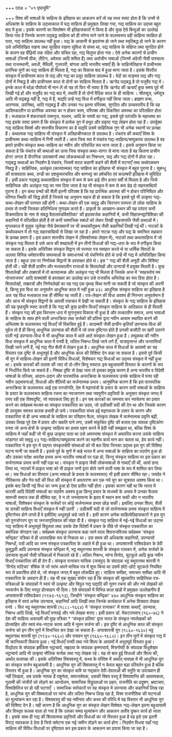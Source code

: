 +++
title = "०१ पृष्ठभूमि"

+++
विश्व की भाषाओं के साहित्य के इतिहास का आकलन करें तो यह तथ्य स्पष्ट होता है कि उनमें से अधिकांश के साहित्य के उद्भवकाल में पद्य साहित्य ही प्रमुखतः लिखा गया, गद्य साहित्य का उद्भव बहुत बाद में हुआ। इसके कारणों का विश्लेषण भी इतिहासकारों ने किया है और कुछ ऐसे बिन्दुओं का उल्लेख किया गया है जिनके कारण पद्यबद्ध साहित्य को ही वरेण्य माने जाने के फलस्वरूप वही साहित्य संरक्षित हो पाया, गद्य साहित्य उपलब्ध नहीं हुआ। पद्य के आसानी से हृदयंगम हो जाने तथा स्मृतिबद्ध हो जाने के कारण उसे अभिलिखित रखना तथा सुरक्षित रखना सुविधा से संभव था, पद्य साहित्य के संक्षिप्त तथा सुगठित होने के कारण वह पीढ़ियों तक रक्षित और संचित रहा, गद्य विलुप्त होता गया। ऐसे अनेक कारणों से प्राचीन भाषाओं (जिनमें ग्रीक, लैटिन, अवेस्ता आदि शमिल हैं) तथा अर्वाचीन भाषाओं (जिनमें अंग्रेजी जैसी पाश्चात्य तथा राजस्थानी, अवधी, मैथिली, गुजराती, बांगला आदि भारतीय भाषाएँ हैं) के साहित्येतिहास में प्राचीनतम प्रारंभिक युगों का पद्य साहित्य ही मिलता है, गद्य का विकास बाद में हुआ माना जाता है। इसके विपरीत संस्कृत में प्राचीनतम काल से पद्य और गद्य का प्रचुर साहित्य उपलब्ध है। वेदों का वाङ्मय पद्य और गद्य दोनों में निबद्ध है और प्राचीनतम काल से दोनों का साहित्य मिलता है। ऋग्वेद पद्यबद्ध है तो यजुर्वेद गद्य में। इनके काल में थोड़ा पौर्वापर्य भी मान लें तो यह तो फिर भी स्पष्ट है कि ऋग्वेद की ऋचाएँ कुछ समय पूर्व भी लिखी गई हों और यजुर्वेद का गद्य बाद में, तथापि हैं तो दोनों वैदिक काल के ही साहित्य । श्रौतसूत्र, धर्मसूत्र आदि भी पद्यबद्ध नहीं हैं, गद्य में हैं, यद्यपि उन्हें गद्य विधा में वर्गीकृत नहीं किया जाता।
ब्राह्मण ग्रन्थ, आरण्यक, उपनिषद्, आदि गद्यबद्ध हैं और उनका गध इतना परिपक्व, सुगठित और उच्चस्तरीय है कि वह आदिमकालीन या प्रारंभिक अवस्था का न होकर चरम, परिपक्व और विकसित अवस्था का परिलक्षित होता है। मध्यकाल में शंकराचार्य रामानुज, वल्लभ, आदि के भाष्यों का गद्य, इससे पूर्व पतंजलि के महाभाष्य का गद्य इसके स्पष्ट प्रमाण हैं कि संस्कृत में प्रत्येक युग में प्रभूत और प्रकृष्ट गद्य लेखन होता रहा हैं। उपर्युक्त गद्य साहित्य विमर्श और शास्त्रीय विचारणा का है यद्यपि उसमें साहित्यिक गुण भी अनेक स्थानों पर प्रत्यक्ष हैं।
कथात्मक गद्य साहित्य भी संस्कृत में अतिप्राचीनकाल से उपलब्ध है। पंचतंत्र की कथाएँ विश्व के प्राचीनतम कथा-साहित्य में गिनी जाती हैं। आज जिस रूप में पंचतंत्र
गद्य-साहित्य/चम्पूकाव्य उपलब्ध है वह हमारे प्राचीन संस्कृत कथा-साहित्य का नवीन और परिवर्धित रूप माना जाता है। इससे अनुमान किया जा सकता है कि पंचतंत्र की कथाओं का उत्स जिस संस्कृत कथा-सागर से माना जाता है वह कितना प्राचीन होगा! लगता है पौराणिक उपाख्यानों तथा लोककथाओं का निबन्धन, पद्य और गद्य दोनों में होता रहा। गद्यबद्ध कथाओं का निदर्शन है पंचतंत्र, जिसमें सरल कहानी कहने की शैली में घटनाएँ तथा कथोपकथन निबद्ध हैं। साहित्यिक, अलंकृत (काव्यात्मक) गद्य साहित्य का इतिहास भी संस्कृत में बहुत पुराना है। सुबन्धु की वासवदत्ता कथा, दण्डी का दशकुमारचरित और बाणभट्ट का हर्षचरित एवं कादम्बरी इतिहास में सुविदित हैं।
इसी प्रकार गद्यबद्ध कथासाहित्य संस्कृत में कम से कम ढाई तीन हजार वर्षों से मिलता है और जिसे साहित्यिक और अलंकृत गद्य का नाम दिया जाता है वह भी संस्कृत में कम से कम डेढ दो सहस्त्राब्दियों पुराना है। इन कथा ग्रन्थों की शैली इतनी परिपक्व है कि वह प्रारंभिक अवस्था की न होकर परिनिष्ठित और परिणत स्थिति की सिद्ध होती हैं जिससे यह अनुमान सहज ही हो सकता है कि इससे पूर्व भी उत्कृष्ट गद्य-कथा-लेखन की परम्परा रही होगी। कथा-लेखन की एक समृद्ध और चिरन्तन परम्परा तो लोक साहित्य के प्रभाव से पनपी जिसका प्रतिनिधित्व गुणाढ्य करते हैं। प्राकृतों के आख्यान-कथन की यह परंपरा कभी विक्रमादित्य के नाम से संबद्ध वैतालपंचविंशतिका' की हृदयवर्जक कहानियों में, कभी सिंहासनद्वात्रिंशिका की कहानियों में परिलक्षित होती है तो कभी सामाजिक सबंधों को लेकर लिखी शुकसप्तति जैसी कथाओं में। मुगलकाल में यूसुफ जुलेखा जैसे प्रेमाख्यानों पर भी कथाकौतुकम् जैसी कहानियाँ लिखी गई थीं।
नाटकों के कथोपकथन में तो गद्य सहस्त्राब्दियों से लिखा जा रहा है। हमारे नाटक गद्य और पद्य के समन्वित सहकार के प्रत्यक्ष प्रमाण हैं। इस प्रकार शास्त्रीय लेखन में (विमर्शात्मक लेखन में), नाटकों तथा कथासाहित्य में जो संस्कृत गद्य मिलता है उसे आज की शब्दावली में इन तीनों विधाओं की गद्य-धारा के रूप में वर्गीकृत किया जा सकता है। इसके अतिरिक्त संस्कृत विद्वान् जो परस्पर पत्र व्यवहार करते थे या धार्मिक विवादों के अलावा विभिन्न धर्मशास्त्रीय समस्याओं के समाधानार्थ जो पंचनिर्णय होते थे उन्हें भी गद्य में अभिलिखित किया जाता है। बहुधा उस पर निर्णायक विद्वानों के हस्ताक्षर होते थे। इस " गद्य की शैली अनूठी और विशिष्ट होती थी। यही शैली प्राचीन और मध्यकालीन राजाओं के शिलालेखों और दानपत्रों में प्रयुक्त मिलती है। कुछ शिलालेखों और ताम्रपत्रों में तो काव्यात्मक और अलंकृत गद्य भी मिलता है जिसके अन्त में 'स्वहस्तोयं मम भोजराजस्य' आदि वाक्यांशों से हस्ताक्षर का उल्लेख कर उसे राजकीय अभिलेख का रूप दिया होता है। शिलालेखों, ताम्रपत्रों और निर्णयलेखों का यह गद्य एक पृथक् विथा मानी जा सकती है जो संस्कृत की अपनी है, किन्तु इस विधा का अनुवर्तन आधुनिक काल में नहीं हुआ
४३८
आधुनिक संस्कृत साहित्य का इतिहास है अतः यह विधा मध्यकाल तक ही सीमित रह जाती है। पत्र-लेखन की विधा अवश्य ही निरन्तर अनुवर्तमान है और आज भी संस्कृत विद्वानों के आपसी पत्राचार में देखी जा
सकती है।
संस्कृत के गद्य साहित्य के इतिहास की यह पृष्ठभूमि स्पष्ट करती है कि गद्य की कुछ प्राचीन विधाएँ संस्कृत साहित्य के आदिकाल से ही मिलती हैं। संस्कृत गद्य की इस चिरन्तन धारा में युगानुरूप विकास भी हुआ है और तत्कालीन समाज, अन्य भाषाओं के साहित्य के साथ होने वाली अन्तःक्रिया तथा सर्जकों की प्रतिभा द्वारा नवीन आयाम स्थापित करने की अभिलाषा के फलस्वरूप नई विधाएँ भी विकसित हुई हैं। कादम्बरी जैसी प्राचीन कृतियाँ उपन्यास-विधा की पूर्वज तो हैं ही किन्तु आधुनिक उपन्यास की शैली में जो तत्त्व दृष्टिगत होते हैं उनकी कसौटी पर खरी उतरने वाली नई उपन्यास-विधा में भी आधुनिक काल में आते आते संस्कृत-लेखन हुआ है। लघुकथा की नवीन विधा संस्कृत में आधुनिक काल में पनपी है, ललित निबन्ध लिखे जाने लगे हैं, यात्रावृत्तान्त और फन्तासियाँ लिखी जाने लगी हैं, नई गद्य गीत शैली में लेखन हुआ है।
आधुनिक काल में विधाओं के आयामों का यह विस्तार एक दृष्टि से अभूतपूर्व है और आधुनिक काल की विशिष्ट देन कहा जा सकता है। इससे पूर्व किसी भी युग में साहित्य-लेखन की इतनी विविध विधाओं, विशेषकर गद्य विधाओं का उद्भव संस्कृत में नहीं हुआ था। इसके कारकों की तलाश की जाए तो दो-तीन बिन्दु स्पष्टतः इस बहुआयामी विस्तार के कारणों के रूप में निर्धारित किये जा सकते हैं। निष्पक्ष दृष्टि से देखा जाय तो इसका प्रमुख कारण है अन्य भारतीय व विदेशी भाषाओं के परिचय, आदान-प्रदान और पारस्परिक अन्तःक्रिया के फलस्वरूप उनके साहित्य में पनप रही नवीन उद्भावनाओं, विधाओं और शैलियों का सर्जनात्मक प्रभाव। आनुषंगिक कारण है कि इस पारस्परिक
अन्तःक्रिया के फलस्वरूप आई एक पनर्जागति, देश में मद्रणयंत्रों के प्रसार के कारण सभी भाषाओं के साहित्य के प्रसार के फलस्वरूप साहित्य रचना का नवजागरण तथा नवयुगीन प्रवृत्तियों के अनुसार संस्कृत जगत् में पनप रही एक विश्वदृष्टि, जो व्यापकता लिए हुए है। इन सब कारकों का समन्वय कर नवचेतना का प्रसार करने का सर्वप्रथम माध्यम था संस्कृत पत्रकारिता का उदय, जो उन्नीसवीं सदी की देन था और जिसके कारण ही उपयुक्त समस्त कारक प्रभावी हो पाये। पत्रकारिता संभव हई मद्रणकला के प्रसार के कारण और पत्रकारिता से ही अन्य भाषाओं के साहित्य का परिज्ञान फैला, संस्कृत लेखक में सर्जनात्मक प्रवृत्ति बढ़ी, उसका लिखा पूरे देश में प्रसार और ख्याति पाने लगा, उसमें संकुचित दृष्टि की बजाय एक व्यापक दृष्टिकोण पनपा जो अन्य क्षेत्रों के उत्कृष्ट साहित्य का प्रभाव ग्रहण करने में हेठी नहीं समझता था, बल्कि विश्व के साहित्य में जहाँ कहीं जो भी कुछ उत्कृष्ट पाता था उसे अमरभाषा संस्कृत में अवतरित करना उसके साहित्य भांडागार को समृद्ध
४३
गद्य-साहित्य/चम्पूकाव्य करने का महनीय कार्य मान कर चलता था, हेय कार्य नहीं। पत्रकारिता ने इस युग में उद्गत संस्कृतसेवी संस्थाओं को भी बल दिया जिनका उद्भव इस युग की विशिष्ट घटना मानी जा सकती है।
इससे पूर्व के युगों में चाहे भारत में अन्य भाषाओं के साहित्य का पदार्पण हुआ हो और उसका परोक्ष अपरोक्ष प्रभाव अन्य भारतीय भाषाओं पर पड़ा हो, किन्तु संस्कृत साहित्य पर इस प्रकार का सर्जनात्मक प्रभाव कभी नहीं पड़ा था। संस्कृत ने प्राकृत जैसी लोकभाषाओं से गाथाएँ ली थीं, आर्या छन्द लिया था, नाटकों में प्राकृत भाषा को भी प्राकृत जनों द्वारा बोले जाने वाली भाषा के रूप में शामिल कर लिया था। सब विधाओं का विस्तार (अन्य भाषाओं के प्रभाव के फलस्वरूप) भी इसी प्रकार सीमित रहा। जयदेव ने गीतिकाव्य
और गेय पदों की विधा की संस्कृत में अवतारणा कर एक नये युग का सूत्रपात अवश्य किया था। इसके बाद किसी नई विधा का जन्म हुआ हो ऐसा प्रतीत नहीं होता। इसका कारण यही था कि भारत में फारसी आदि विदेशी भाषाओं का पदार्पण अवश्य हुआ किन्तु प्रसार के माध्यमों के अभाव में उनका फैलाव सामन्ती समाज तक ही सीमित रहा, वे न तो जनसामान्य के हृदय में स्थान बना सकी और न भारतीय भाषाओं, विशेषकर संस्कृत के सर्जकों पर कोई सर्जनात्मक प्रभाव छोड़ सकीं। इसलिए उनका शिल्प, शैली या उनकी साहित्य विधाएँ संस्कृत में नहीं उतरीं । उन्नीसवीं सदी से जो सर्जनात्मक प्रभाव संस्कृत साहित्य में दृष्टिगोचर होने लगते हैं वे इसीलिए अभूतपूर्व कहे जाते हैं। इसी कारण अनेक साहित्येतिहासकारों ने इस युग को पुनर्जागरण युग या जनजागृतिकाल की संज्ञा दी है।
संस्कृत गद्य साहित्य में नई-नई विधाओं का उद्गम गद्य साहित्य में अभूतपूर्व विपुलता तथा उसके देश विदेशों में प्रचार के पीछे तो संस्कृत पत्रकारिता का सर्वाधिक योगदान रहा। सर्वप्रथम संस्कृत उपन्यास कहा जाने वाला शिवराजविजय सर्वप्रथम 'संस्कृत चन्द्रिका' पत्रिका में ही धारावाहिक रूप से निकला था। उस समय की अधिकांश कहानियों, उपन्यासों निबन्धों, पत्रों आदि का जन्म संस्कृत पत्रकारिता के अहाते में ही हुआ था। अप्पाशास्त्री राशिवडेकर के देवी कुमुद्धती आदि उपन्यास संस्कृत चन्द्रिका में, भट्ट मथुरानाथ शास्त्री के संस्कृत रलाकर में, अनेक सर्जकों के उपन्यास सुधर्मा जैसी पत्रिकाओं में निकलते रहे हैं। ललित निबन्ध, व्यंग्य विनोद, चुटकुले आदि कुछ नवीन विधाएँ पत्रकारिता की ही देन हैं। संस्कृत रत्नाकर मासिक (जयपुर) के संपादक भट्ट मथुरानाथ शास्त्री ने 'विनोद वाटिका' शीर्षक से जो स्तंभ अपने मासिक पत्र में शुरू किया था उसमें छोटे-छोटे चुटकले नियमित रूप से प्रकाशित होते थे, जो संस्कृत जगत् में बहुत लोकप्रिय हुए। साहित्य समीक्षा, समाचार समीक्षा आदि भी पत्रकारिता के अवदान ही हैं। यह भी एक सुखद संयोग रहा है कि संस्कृत की सुप्रचारित साहित्यिक पत्र-पत्रिकाओं के संपादकों ने स्वयं भी उत्कृष्ट और विपुल गद्य पद्यादि की नूतन रचना की और नये लेखकों को नवसर्जन के लिए भरपूर प्रोत्साहन भी दिया। ऐसे संपादकों में विभिन्न काल खंडों में प्रमुखतः उल्लेखनीय हैं अप्पाशास्त्री राशिवडेकर (१९७३-१६१३), जिन्होंने 'संस्कृत चन्द्रिका'
४४०
आधुनिक संस्कृत साहित्य का इतिहास में स्वयं अनेक उपन्यास, कहानियाँ आदि लिखीं तथा जिनके कार्यकाल में अनेक विख्यात लेखक पनपे । फिर भट्ट मथुरानाथ शास्त्री (१८८८-१६६४) ने 'संस्कृत रत्नाकर' में शतशः कथाएँ, उपन्यास, निबन्ध आदि लिखे, नई विधाएँ पनपाई और नये लेखक बनाए। इसी प्रकार डॉ. वेंकटराघवन् (१६०-७६) ने देश की साहित्य अकादमी की मुख पत्रिका * 'संस्कृत प्रतिमा' द्वारा भारत के संस्कृत नवलेखकों को प्रोत्साहित और स्वयं मंच-नाटक
काव्य आदि में नूतन सर्जना की। इस दृष्टि से आधुनिक काल की संस्कृत सर्जना को इन तीन युगों में विभाजित कर देखा जा सकता है- अप्पाशास्त्री युग (१८६०-१६३०) भट्ट मथुरानाथ शास्त्री युग (१९३०-१६६०) और राघवन युग (१६६०-१६८०)। इन तीन युगों में संस्कृत गद्य में भी क्रान्तिकारी विकास हुआ। नई विधाएँ पनपी तथा नये शिल्प के आयामों में अभूतपूर्व विस्तार हुआ। विद्योदय के संपादक हृषीकेश भट्टाचार्य, सहृदया के संपादक कृष्णाचार्य, मित्रगोष्ठी के संपादक विधुशेखर भट्टाचार्य आदि भी उत्कृष्ट मौलिक सर्जक तथा गद्य लेखक रहे। यह तो बात हुई विधाओं और शिल्प की, अर्थात् कलापक्ष की। इसके अतिरिक्त विषयवस्तु में, कथ्य के परिवेश में अर्थात् भावपक्ष में भी आधुनिक युग का संस्कृत सर्जन बहुआयामी है। आधुनिक युग की विषयवस्तु में न केवल बहुत बड़ा परिवर्तन हुआ है बल्कि विस्तार भी हुआ है। आधुनिक युग का संस्कृत कवि या गद्यकार देवी-देवताओं की स्तुति या उपाख्यान ही नहीं लिखता, अब उसके नायक हैं राष्ट्रनेता, समाजसेवक, उसकी विषय वस्तु है विश्वशान्ति की आवश्यकता, गुलामी की जंजीरों को तोड़ने का आन्दोलन, सामाजिक विद्रूपताओं पर प्रहार, राजनीति का प्रदूषण, भ्रष्टाचार, विश्वक्षितिज पर हो रही घटनाएँ । सामाजिक सरोकारों पर वह संस्कृत में उपन्यास और कहानियाँ लिख रहा है, आधुनिक युग की विषमताओं पर व्यंग्य और ललित निबन्ध लिख रहा है, विश्व राजनीतिक की घटनाओं का मूल्यांकन कर रहा है। विषयवस्तु की यह नवीनता और कथ्य की परिधि में यह विस्तार भी आधुनिक युग की विशिष्ट देन है।
यही कारण है कि आधुनिक युग का संस्कृत लेखन विशेषतः गद्य-लेखन इतना बहुआयामी और विस्तृत फलक वाला हो गया है कि उसका समग्र मूल्यांकन और आकलन अतीव दुष्कर कार्य हो जाता है। इसके साथ ही गद्य की शिल्पात्मक प्रवृत्तियों और विधाओं का जो विस्तार हुआ है वह इसे एक इतनी विराट् व्यापकता दे देता है जिसे समेटना एक नई जमीन तोड़ने का कार्य होगा। निदर्शन विधया यहाँ गद्य साहित्य की विविध विधाओं पर दृष्टिपात कर इस प्रकार के आकलन का प्रयास किया जा रहा है।